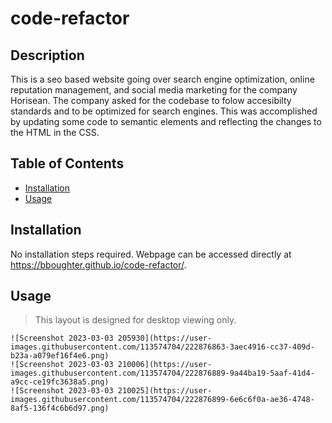 # code-refactor

## Description

This is a seo based website going over search engine optimization, online reputation management, and social media marketing for the company Horisean. The company asked for the codebase to folow accesibilty standards and to be optimized for search engines. This was accomplished by updating some code to semantic elements and reflecting the changes to the HTML in the CSS. 

## Table of Contents 

- [Installation](#installation)
- [Usage](#usage)

## Installation

No installation steps required. Webpage can be accessed directly at https://bboughter.github.io/code-refactor/.

## Usage
>This layout is designed for desktop viewing only.

    
    ![Screenshot 2023-03-03 205930](https://user-images.githubusercontent.com/113574704/222876863-3aec4916-cc37-409d-b23a-a079ef16f4e6.png)
    ![Screenshot 2023-03-03 210006](https://user-images.githubusercontent.com/113574704/222876889-9a44ba19-5aaf-41d4-a9cc-ce19fc3638a5.png)
    ![Screenshot 2023-03-03 210025](https://user-images.githubusercontent.com/113574704/222876899-6e6c6f0a-ae36-4748-8af5-136f4c6b6d97.png)
    
